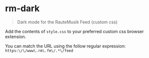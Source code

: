 # rm-dark
> Dark mode for the RauteMusik Feed (custom css)

Add the contents of `style.css` to your preferred custom css browser extension.

You can match the URL using the follow regular expression: `https:\/\/www\.rm\.fm\/.*\/feed`
